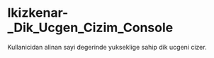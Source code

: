 # Ikizkenar-_Dik_Ucgen_Cizim_Console
 Kullanicidan alinan sayi degerinde yukseklige  sahip dik ucgeni  cizer.
